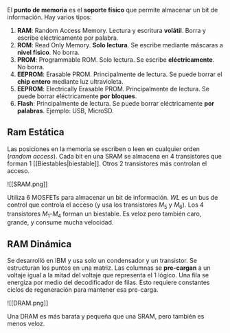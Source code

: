 El **punto de memoria** es el **soporte físico** que permite almacenar un bit de información. Hay varios tipos:

1. **RAM**: Random Access Memory. Lectura y escritura **volátil**. Borra y escribe eléctricamente por palabra.
2. **ROM**: Read Only Memory. **Solo lectura**. Se escribe mediante máscaras a **nivel físico**. No borra.
3. **PROM**: Programmable ROM. Solo lectura. Se escribe **eléctricamente**. No borra.
4. **EEPROM**: Erasable PROM. Principalmente de lectura. Se puede borrar el **chip entero** mediante luz ultravioleta.
5. **EEPROM**: Electrically Erasable PROM. Principalmente de lectura. Se puede borrar eléctricamente **por bloques**.
6. **Flash**: Principalmente de lectura. Se puede borrar eléctricamente **por palabras**. Ejemplo: USB, MicroSD.

## Ram Estática

Las posiciones en la memoria se escriben o leen en cualquier orden (*random access*). Cada bit en una SRAM se almacena en 4 transistores que forman 1 [[Biestables|biestable]]. Otros 2 transistores más controlan el acceso.

![[SRAM.png]]

Utiliza 6 MOSFETs para almacenar un bit de información. $WL$ es un bus de control que controla el acceso (y usa los transistores $M_5$ y $M_6$). Los 4 transistores $M_1$-$M_4$ forman un biestable. Es veloz pero también caro, grande, y consume mucha velocidad.

## RAM Dinámica

Se desarrolló en IBM y usa solo un condensador y un transistor. Se estructuran los puntos en una matriz. Las columnas se **pre-cargan** a un voltaje igual a la mitad del voltaje que representa el 1 lógico. Una fila se energiza por medio del decodificador de filas. Esto requiere constantes ciclos de regeneración para mantener esa pre-carga.

![[DRAM.png]]

Una DRAM es más barata y pequeña que una SRAM, pero también es menos veloz.
